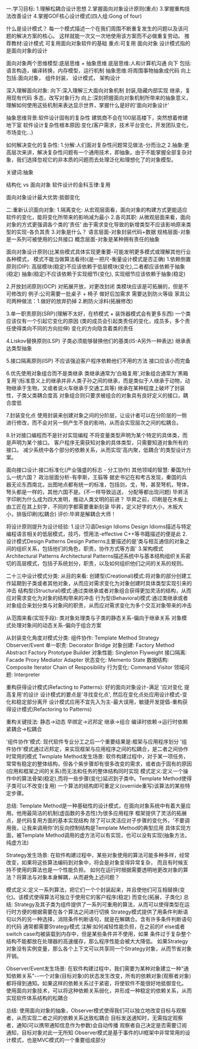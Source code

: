 一.学习目标:
    1.理解松耦合设计思想
    2.掌握面向对象设计原则(重点)
    3.掌握重构技法改善设计
    4.掌握GOF核心设计模式(四人组:Gong of four)

什么是设计模式？
    每一个模式描述一个在我们周围不断重复发生的问题以及该问题的解决方案的核心。
这样就能一次又一次地使用该方案而不必做重复劳动。
    推荐教材:设计模式 可复用面向对象软件的基础  重点:可复用 面向对象
    设计模式指的是面向对象的设计

面向对象两个思维模型:底层思维 + 抽象思维
底层思维:人和计算机沟通 向下 包括:语言构造，编译转换，内存模型，运行机制
抽象思维:将周围事物抽象成代码 向上 包括:面向对象， 组件封装， 设计模式， 架构设计

深入理解面向对象:
    向下:深入理解三大面向对象机制
    封装,隐藏内部实现
    继承，复用现有代码
    多态，改写对象行为
    向上:深刻把握面向对象机制所带来的抽象意义，理解如何使用这些机制来表达显示世界，掌握什么是好的'面向对象设计'

抽象思维背景:软件设计固有的复杂性
建筑商不会在100层高楼下，突然想着修建地下室
软件设计复杂性根本原因:变化(客户需求，技术平台变化，开发团队变化， 市场变化...)

如何解决变化的复杂性:
    1.分解:人们面对复杂性问题常见做法-分而治之
    2.抽象:更高层次来讲，解决复杂性问题有一个通用技术，即抽象。由于不能掌握全部复杂对象，我们选择忽视它的非本质的问题而去处理泛化和理想化了的对象模型。

关键词:抽象

结构化 vs 面向对象
软件设计的金科玉律:复用

面向对象设计最大优势:抵御变化

二:重新认识面向对象:
1.隔离变化:
    从宏观层面看，面向对象的构建方式更能适应软件的变化，能将变化所带来的影响减为最小
2.各司其职:
    从微观层面来看，面向对象的方式更强调各个类的'责任'
    由于需求变化导致的新增类型不应该影响原来类型的实现-各负其责
3.对象是什么？
    语言层面-对象封装代码+数据
    规格层面-对象是一系列可被使用的公共接口
    概念层面-对象是某种拥有责任的抽象

面向对象设计原则(比某些模式具体实现更重要-可能发明更多模式或理解其他行业各种模式，
模式不能当做算法看待)(是一把尺-衡量设计模式是否正确)
1.依赖倒置原则(DIP):
    高层模块(稳定)不应该依赖于低层模块(变化),二者都应该依赖于抽象(稳定)
    抽象(稳定)不应该依赖于实现细节(变化), 实现细节应该依赖于抽象(稳定)

2.开放封闭原则(OCP)
    对拓展开放，对更改封闭
    类模块应该是可拓展的，但是不可修改的
    例子:公司需要一批桌子 + 椅子 做好后加需求 需要达到防火等级 家具公司两种做法：1.做好的放弃扔掉 2.刷防火涂料(拓展修改)

3.单一职责原则(SRP)(理解不太好，在桥模式 + 装饰器模式会有更多东西)
    一个类应该仅有一个引起它变化的原因 (类的成员会引起类责任的变化，成员多，多个责任使得类向不同的方向拉伸)
    变化的方向隐含着类的责任

4.Liskov替换原则(LSP)
    子类必须能够替换他们的基类(IS-A另外一种表达)
    继承表达类型抽象

5.接口隔离原则(ISP)
    不应该强迫客户程序依赖他们不用的方法
    接口应该小而完备

6.优先使用对象组合而不是类继承
    类继承通常为'白箱复用',对象组合通常为'黑箱复用'(标准意义上的继承并非人类子孙之间的继承，而是类似于人继承于动物，动物继承于生物，又或者说火车继承于交通工具等)
    继承在某种程度上破坏了封装性，子类父类耦合度高
    对象组合则只要求被组合的对象具有良好定义的接口，耦合度低

7.封装变化点
    使用封装来创建对象之间的分阶层，让设计者可以在分阶层的一侧进行修改，而不会对另一侧产生不良的影响，从而会实现层次之间的松耦合。

8.针对接口编程而不是针对实现编程
    不将变量类型声明为某个特定的具体类，而是声明为某个接口。
    客户程序无需获知对象的具体类型，只需要知道对象所有的接口。
    减少系统中各个部分的依赖关系，从而实现'高内聚，低耦合'的类型设计方案。

面向接口设计:接口标准化(产业强盛的标志 - 分工协作)
其他领域的智慧:
    秦国为什么一统六国？
        政治层面分析-有李斯，王翦等
        据史书记在和考古发现，秦国的兵器无论东西南北，出图地点都有统一的标准，包括剑，戈，弩，甚至弩机，弩体，弩头都是一样的，其他六国不是。(不一样导致运送， 分配等都出现问题)
    毕昇活字印刷为什么成为四大发明，推动人类文明的前进？
        毕昇之前，印刷是在木板上由工匠在其上刻字，不同的字都需要重新刻录
        毕昇，定义好字的大小，木板大小，排版印刷(松耦合)
        评价:毕昇是解耦合大师！
  
将设计原则提升为设计经验:
    1.设计习语Design Idioms
        Design Idioms描述与特定编程语言相关的低层模式，技巧，惯用法-effective C++等书籍描述的便是此
    2.设计模式Design Patterns
        Design Patterns主要描述的是'类与相互通信的对象之间的组织关系，包括他们的角色，职责，协作方式等方面'
    3.架构模式 Architectural Patterns
        Architectural Patterns描述系统中与基本结构组织关系密切的高层模式，包括子系统划分，职责，以及如何组织他们之间的关系的规则。

二十三中设计模式分类:
从目的来看:
    创建型(Creational)模式:将对象的部分创建工作延期到子类或者其他对象，从而应对需求变化为对象创建时具体类型实现引来的冲击
    结构型(Structural)模式:通过类继承或者对象组合获得更加灵活的结构，从而应对需求变化为对象的结构带来的冲击
    行为型(Behavioral)模式:通过类继承或者对象组合来划分类与对象间的职责，从而应对需求变化为多个交互对象带来的冲击

从范围来看(实现手段):
    类对象处理类与子类的静态关系-偏向于继承关系
    对象模式处理对象间的动态关系-偏向于组合方案

从封装变化角度对模式分类:
    组件协作:
      Template Method  Strategy Observer/Event
    单一职责:
        Decorator Bridge
    对象创建:
        Factory Method Abstract Factory Prototype Builder
    对象性能:
        Singleton Flyweight
    接口隔离:
        Facade Proxy Mediator Adapter
    状态变化:
        Memento State
    数据结构:
        Composite Iterator  Chain of Resposibility
    行为变化:
        Command Visitor
    领域问题:
        Interpreter

重构获得设计模式(Refacting to Patterns):
    好的面向对象设计-满足 '应对变化 提高复用'的设计
    设计模式的要点是'寻找变化点', 然后在变化点处应用设计模式-变化和稳定部分离开
    设计模式应用不宜先入为主-最大误用，敏捷开发提倡-重构获得设计模式(Refactoring to Patterns)
 
重构关键技法:
    静态->动态
    早绑定->迟邦定
    继承->组合
    编译时依赖->运行时依赖
    紧耦合->松耦合

'组件协作'模式:
    现代软件专业分工之后一个重要结果是:框架与应用程序划分
    '组件协作'模式通过迟邦定，来实现框架与应用程序之间的松耦合，是二者之间协作时常用的模式
Twmplate Method发生场景:
    软件构建过程中，对于某一项任务，常常有稳定的整体结构，但各个紫步骤却有很多改变的需求，或者由于固有的原因
(应用和框架之间的关系)而无法和任务的整体结构同时实现
模式定义:定义一个操作中的算法骨架(稳定),而将一些步骤(变化)延迟到子类中。Template Method使得子类可以不改变(复用)
一个算法的结构即可重定义(override重写)该算法的某些特定步骤。

总结:
    Template Method是一种基础性的设计模式，在面向对象系统中有着大量应用。他用最简洁的机制(虚函数的多态性)为很多应用程序
框架提供了灵活的拓展点，是代码复用方面的基本实现结构
    除了可以灵活应对子步骤的变化外，'不要调用我，让我来调用你'的反向控制结构是Template Method的典型应用
    具体实现方面，被Template Method调用的虚方法可以有实现，也可以没有实现(抽象方法，纯虚方法)

Strategy发生场景:
    在软件构建过程中，某些对象使用的算法可能多种多样，经常改变，如果将这些算法编码到对象中，将会是对象变得异常复杂，
    而且有时候支持不使用的算法也是一个性能负担。
    如何在运行时根据需要透明地更改对象的算法？将算法与对象本身解耦，从而避免上述问题？

模式定义:定义一系列算法，把它们一个个封装起来，并且使他们可互相替换(变化)。该模式使得算法可独立于使用它的客户程序(稳定)
而变化(拓展，子类化)
总结:
    Strategy及其子类为组件提供了一系列可重用的算法，从而可以使得类型在运行时方便的根据需要在各个算法之间进行切换
    Strategy模式提供了用条件判断语句以外的另一种选择，消除条件判断语句，就是在解耦合。含有许多条件判断语句的代码
通常都需要Strategy模式  注解:如何减轻性能负担，在之前的if else或者switch case均被装载到内存中，但是某些条件并不使用，如果
    条件过于复杂整个结构不能都放在处理器的高速缓存，那么程序性能会被大大降低。
    如果Strategy对象没有实例变量，那么各个上下文可以共享同一个Strategy对象，从而节省对象开销。


Observer/Event发生场景:
    在软件构建过程中，我们需要为某种对象建立一种"通知依赖关系"--一个对象(目标对象)的状态发生改变，所有的依赖对象(观察者对象)
    都将得到通知。如果这样的依赖关系过于紧密，将使软件不能很好地抵御变化。
    使用面向对象技术，可以将这种依赖关系弱化，并形成一种稳定的依赖关系，从而实现软件体系结构的松耦合

总结:
    使用面向对象的抽象，Observer模式使得我们可以独立地改变目标与观察者，从而实现二者之间的依赖关系达致松耦合
    目标发送通知时，无需指定观察者，通知(可以携带通知信息作为参数)会自动传播
    观察者自己决定是否需要订阅通知，目标对象对此一无所知
    Observer模式是基于事件的UI框架中非常常用的设计模式，也是MVC模式的一个重要组成部分